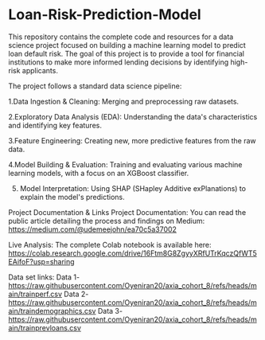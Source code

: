 # Loan-Risk-Prediction-Model
This repository contains the complete code and resources for a data science project focused on building a machine learning model to predict loan default risk. The goal of this project is to provide a tool for financial institutions to make more informed lending decisions by identifying high-risk applicants.

The project follows a standard data science pipeline:

1.Data Ingestion & Cleaning: Merging and preprocessing raw datasets.

2.Exploratory Data Analysis (EDA): Understanding the data's characteristics and identifying key features.

3.Feature Engineering: Creating new, more predictive features from the raw data.

4.Model Building & Evaluation: Training and evaluating various machine learning models, with a focus on an XGBoost classifier.

5. Model Interpretation: Using SHAP (SHapley Additive exPlanations) to explain the model's predictions.

 Project Documentation & Links
Project Documentation: You can read the public article detailing the  process and findings on Medium: https://medium.com/@udemeejohn/ea70c5a37002

Live Analysis: The complete Colab notebook is available here: https://colab.research.google.com/drive/16Ftm8G8ZgyyXRfUTrKqczQfWT5EAifoF?usp=sharing

Data set links:
Data 1-https://raw.githubusercontent.com/Oyeniran20/axia_cohort_8/refs/heads/main/trainperf.csv
Data 2-https://raw.githubusercontent.com/Oyeniran20/axia_cohort_8/refs/heads/main/traindemographics.csv
Data 3- https://raw.githubusercontent.com/Oyeniran20/axia_cohort_8/refs/heads/main/trainprevloans.csv


